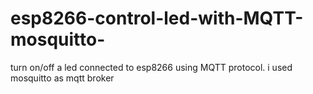 # esp8266-control-led-with-MQTT-mosquitto-
turn on/off a led connected to esp8266 using MQTT protocol. i used mosquitto as mqtt broker

